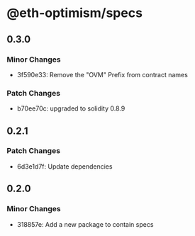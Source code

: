 # @eth-optimism/specs

## 0.3.0

### Minor Changes

- 3f590e33: Remove the "OVM" Prefix from contract names

### Patch Changes

- b70ee70c: upgraded to solidity 0.8.9

## 0.2.1

### Patch Changes

- 6d3e1d7f: Update dependencies

## 0.2.0

### Minor Changes

- 318857e: Add a new package to contain specs
